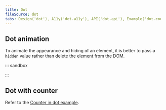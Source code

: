 ```yaml
---
title: Dot
fileSource: dot
tabs: Design('dot'), A11y('dot-a11y'), API('dot-api'), Example('dot-code'), Changelog('dot-changelog')
---
```


## Dot animation

To animate the appearance and hiding of an element, it is better to pass a `hidden` value rather than delete the element from the DOM.

::: sandbox

<script lang="tsx">
  export Demo from 'stories/components/dot/docs/examples/example_of_dot_animation.tsx';
</script>

:::

## Dot with counter

Refer to the [Counter in dot example](/components/counter/counter-code#counter-in-dot).
